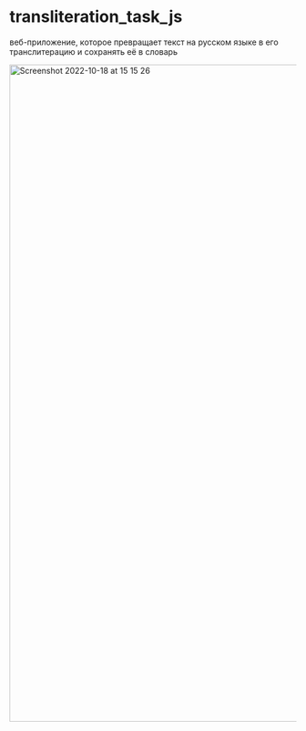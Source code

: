 # transliteration_task_js

веб-приложение, которое превращает текст на русском языке в его транслитерацию и сохранять её в словарь

<img width="1152" alt="Screenshot 2022-10-18 at 15 15 26" src="https://user-images.githubusercontent.com/100778364/196426721-f1a18a05-8e11-44eb-b3d9-958d3f7ab98e.png">
